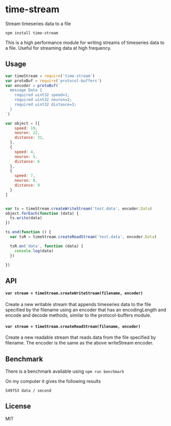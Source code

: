 # time-stream
Stream timeseries data to a file

```
npm install time-stream
```

This is a high performance module for writing streams of timeseries data to a file. Useful for streaming data at high frequency.

## Usage

```js
var timeStream = require('time-stream')
var protoBuf = require('protocol-buffers')
var encoder = protoBuf(`
  message Data {
    required uint32 speed=1;
    required uint32 neuron=2;
    required uint32 distance=3;
  }
`)

var object = [{
    speed: 19,
    neuron: 22,
    distance: 31,
  },
  {
    speed: 4,
    neuron: 5,
    distance: 6
  },
  {
    speed: 7,
    neuron: 8,
    distance: 9
  }
]


var ts = timeStream.createWriteStream('test.data', encoder.Data)
object.forEach(function (data) {
  ts.write(data)
})

ts.end(function () {
  var tsR = timeStream.createReadStream('test.data', encoder.Data)

  tsR.on('data', function (data) {
    console.log(data)
  })

})
```

## API

#### `var stream = timeStream.createWriteStream(filename, encoder)`
Create a new writable stream that appends timeseries data to the file specified by the filename using an encoder that has an encodingLength and encode and decode methods, similar to the protocol-buffers module.

#### `var stream = timeStream.createReadStream(filename, encoder)`
Create a new readable stream that reads data from the file specified by filename. The encoder is the same as the above writeStream encoder.


## Benchmark

There is a benchmark available using
``` npm run benchmark ```

On my computer it gives the following results
```
549753 data / second
```

## License
MIT